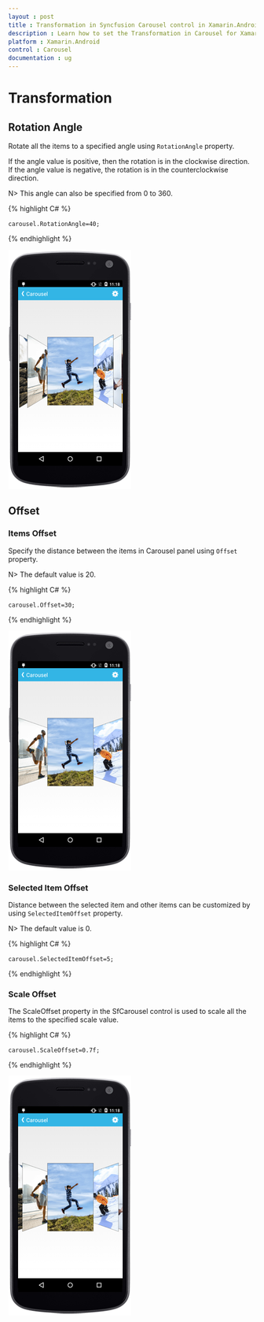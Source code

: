 ```yaml
---
layout : post
title : Transformation in Syncfusion Carousel control in Xamarin.Android
description : Learn how to set the Transformation in Carousel for Xamarin.Android
platform : Xamarin.Android
control : Carousel
documentation : ug
---
```


# Transformation

## Rotation Angle

Rotate all the items to a specified angle using `RotationAngle` property. 

If the angle value is positive, then the rotation is in the clockwise direction. If the angle value is negative, the rotation is in the counterclockwise direction. 

N> This angle can also be specified from 0 to 360.

{% highlight C# %}

	carousel.RotationAngle=40;

{% endhighlight %}

![](images/rotationangle.png)

## Offset

### Items Offset

Specify the distance between the items in Carousel panel using `Offset` property.

N> The default value is 20.

{% highlight C# %}

	carousel.Offset=30;

{% endhighlight %}

![](images/offset.png)

### Selected Item Offset

Distance between the selected item and other items can be customized by using `SelectedItemOffset` property.

N> The default value is 0.

{% highlight C# %}

	carousel.SelectedItemOffset=5;

{% endhighlight %}

### Scale Offset

The ScaleOffset property in the SfCarousel control is used to scale all the items to the specified scale value.

{% highlight C# %}
	
	carousel.ScaleOffset=0.7f;

{% endhighlight %}

![](images/scaleoffset.png)

